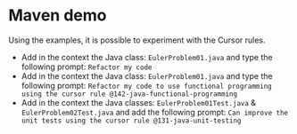 # Maven demo

Using the examples, it is possible to experiment with the Cursor rules.

- Add in the context the Java class: `EulerProblem01.java` and type the following prompt: `Refactor my code`
- Add in the context the Java class: `EulerProblem01.java` and type the following prompt: `Refactor my code to use functional programming using the cursor rule @142-java-functional-programming`
- Add in the context the Java classes: `EulerProblem01Test.java` & `EulerProblem02Test.java` and add the following prompt: `Can improve the unit tests using the cursor rule @131-java-unit-testing`